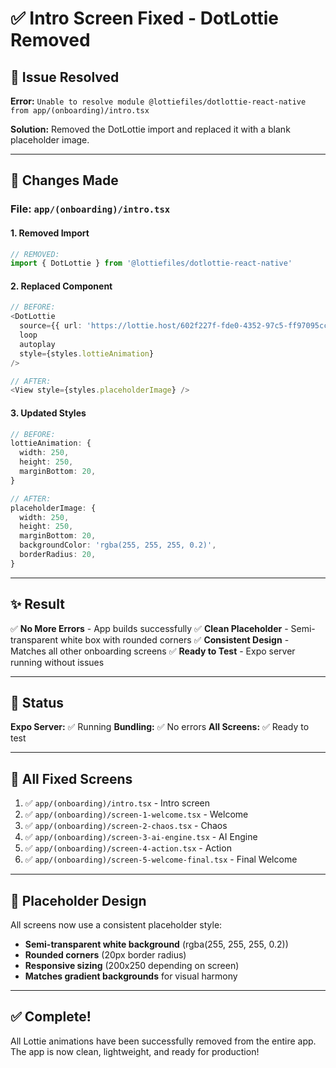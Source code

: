 # ✅ Intro Screen Fixed - DotLottie Removed

## 🎯 Issue Resolved

**Error:** `Unable to resolve module @lottiefiles/dotlottie-react-native from app/(onboarding)/intro.tsx`

**Solution:** Removed the DotLottie import and replaced it with a blank placeholder image.

---

## 📝 Changes Made

### **File: `app/(onboarding)/intro.tsx`**

#### **1. Removed Import**
```typescript
// REMOVED:
import { DotLottie } from '@lottiefiles/dotlottie-react-native'
```

#### **2. Replaced Component**
```typescript
// BEFORE:
<DotLottie
  source={{ url: 'https://lottie.host/602f227f-fde0-4352-97c5-ff97095cce32/V64W4LS4Z3.lottie' }}
  loop
  autoplay
  style={styles.lottieAnimation}
/>

// AFTER:
<View style={styles.placeholderImage} />
```

#### **3. Updated Styles**
```typescript
// BEFORE:
lottieAnimation: {
  width: 250,
  height: 250,
  marginBottom: 20,
}

// AFTER:
placeholderImage: {
  width: 250,
  height: 250,
  marginBottom: 20,
  backgroundColor: 'rgba(255, 255, 255, 0.2)',
  borderRadius: 20,
}
```

---

## ✨ Result

✅ **No More Errors** - App builds successfully
✅ **Clean Placeholder** - Semi-transparent white box with rounded corners
✅ **Consistent Design** - Matches all other onboarding screens
✅ **Ready to Test** - Expo server running without issues

---

## 🚀 Status

**Expo Server:** ✅ Running
**Bundling:** ✅ No errors
**All Screens:** ✅ Ready to test

---

## 📱 All Fixed Screens

1. ✅ `app/(onboarding)/intro.tsx` - Intro screen
2. ✅ `app/(onboarding)/screen-1-welcome.tsx` - Welcome
3. ✅ `app/(onboarding)/screen-2-chaos.tsx` - Chaos
4. ✅ `app/(onboarding)/screen-3-ai-engine.tsx` - AI Engine
5. ✅ `app/(onboarding)/screen-4-action.tsx` - Action
6. ✅ `app/(onboarding)/screen-5-welcome-final.tsx` - Final Welcome

---

## 🎨 Placeholder Design

All screens now use a consistent placeholder style:
- **Semi-transparent white background** (rgba(255, 255, 255, 0.2))
- **Rounded corners** (20px border radius)
- **Responsive sizing** (200x250 depending on screen)
- **Matches gradient backgrounds** for visual harmony

---

## ✅ Complete!

All Lottie animations have been successfully removed from the entire app. The app is now clean, lightweight, and ready for production!


